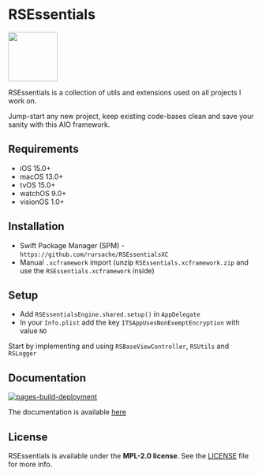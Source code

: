 # RSEssentials

<img src="https://i.imgur.com/xRZRZiF.png" width="100" height="100">

RSEssentials is a collection of utils and extensions used on all projects I work on.

Jump-start any new project, keep existing code-bases clean and save your sanity with this AIO framework.

## Requirements
- iOS 15.0+
- macOS 13.0+
- tvOS 15.0+
- watchOS 9.0+
- visionOS 1.0+

## Installation
- Swift Package Manager (SPM) - `https://github.com/rursache/RSEssentialsXC`
- Manual `.xcframework` import (unzip `RSEssentials.xcframework.zip` and use the `RSEssentials.xcframework` inside)

## Setup
- Add `RSEssentialsEngine.shared.setup()` in `AppDelegate`
- In your `Info.plist` add the key `ITSAppUsesNonExemptEncryption` with value `NO`

Start by implementing and using `RSBaseViewController`, `RSUtils` and `RSLogger`

## Documentation
[![pages-build-deployment](https://github.com/rursache/RSEssentialsXC/actions/workflows/pages/pages-build-deployment/badge.svg?branch=master)](https://github.com/rursache/RSEssentialsXC/actions/workflows/pages/pages-build-deployment)

The documentation is available [here](https://rursache.github.io/RSEssentialsXC/documentation/rsessentials) 

## License
RSEssentials is available under the **MPL-2.0 license**. See the [LICENSE](https://github.com/rursache/RSEssentialsXC/blob/master/LICENSE) file for more info.
